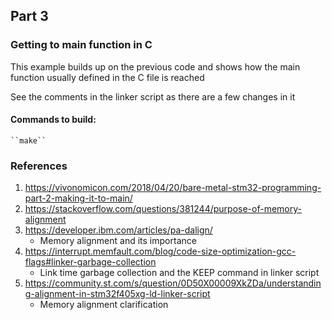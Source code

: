 ## Part 3
### Getting to main function in C

This example builds up on the previous code and shows how 
the main function usually defined in the C file is reached

See the comments in the linker script as there are a few changes in it

#### Commands to build:
    ``make``

### References
1. https://vivonomicon.com/2018/04/20/bare-metal-stm32-programming-part-2-making-it-to-main/  
2. https://stackoverflow.com/questions/381244/purpose-of-memory-alignment    
3. https://developer.ibm.com/articles/pa-dalign/  
   - Memory alignment and its importance  
4. https://interrupt.memfault.com/blog/code-size-optimization-gcc-flags#linker-garbage-collection  
   - Link time garbage collection and the KEEP command in linker script  
5. https://community.st.com/s/question/0D50X00009XkZDa/understanding-alignment-in-stm32f405xg-ld-linker-script  
   - Memory alignment clarification

